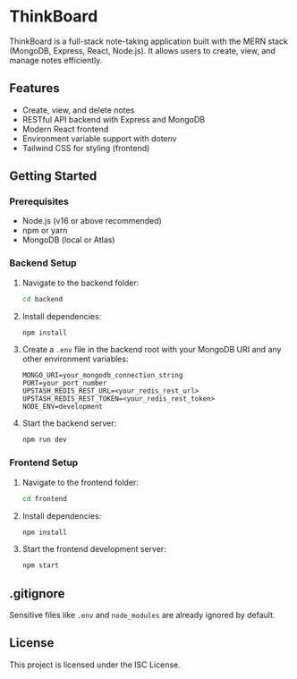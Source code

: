 # ThinkBoard

ThinkBoard is a full-stack note-taking application built with the MERN stack (MongoDB, Express, React, Node.js). It allows users to create, view, and manage notes efficiently.

## Features
- Create, view, and delete notes
- RESTful API backend with Express and MongoDB
- Modern React frontend
- Environment variable support with dotenv
- Tailwind CSS for styling (frontend)

## Getting Started

### Prerequisites
- Node.js (v16 or above recommended)
- npm or yarn
- MongoDB (local or Atlas)

### Backend Setup
1. Navigate to the backend folder:
   ```sh
   cd backend
   ```
2. Install dependencies:
   ```sh
   npm install
   ```
3. Create a `.env` file in the backend root with your MongoDB URI and any other environment variables:
   ```env
   MONGO_URI=your_mongodb_connection_string
   PORT=your_port_number
   UPSTASH_REDIS_REST_URL=<your_redis_rest_url>
   UPSTASH_REDIS_REST_TOKEN=<your_redis_rest_token>
   NODE_ENV=development
   ```
4. Start the backend server:
   ```sh
   npm run dev
   ```

### Frontend Setup
1. Navigate to the frontend folder:
   ```sh
   cd frontend
   ```
2. Install dependencies:
   ```sh
   npm install
   ```
3. Start the frontend development server:
   ```sh
   npm start
   ```

## .gitignore
Sensitive files like `.env` and `node_modules` are already ignored by default.

## License
This project is licensed under the ISC License.
